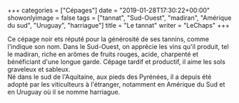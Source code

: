 +++
categories = ["Cépages"]
date = "2019-01-28T17:30:22+00:00"
showonlyimage = false
tags = ["tannat", "Sud-Ouest", "madiran", "Amérique du sud", "Uruguay", "harriague"]
title = "Le tannat"
writer = "LeChaps"
+++

Ce cépage noir ets réputé pour la générosité de ses tannins, comme l'indique son nom. Dans le Sud-Ouest, on apprécie les vins qu'il produit, tel le madiran, riche en arômes de fruits rouges, acide, charpenté et bénéficiant d'une longue garde. Cépage tardif et productif, il aime les sols graveleux et sableux.  
Né dans le sud de l'Aquitaine, aux pieds des Pyrénées, il a depuis été adopté par les viticulteurs à l'étranger, notamment en Amérique du Sud et en Uruguay où il se nomme harriague.